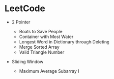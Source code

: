 # LeetCode

- 2 Pointer
  - Boats to Save People
  - Container with Most Water
  - Longest Word in Dictionary through Deleting
  - Merge Sorted Array
  - Valid Triangle Number

- Sliding Window
  - Maximum Average Subarray I

